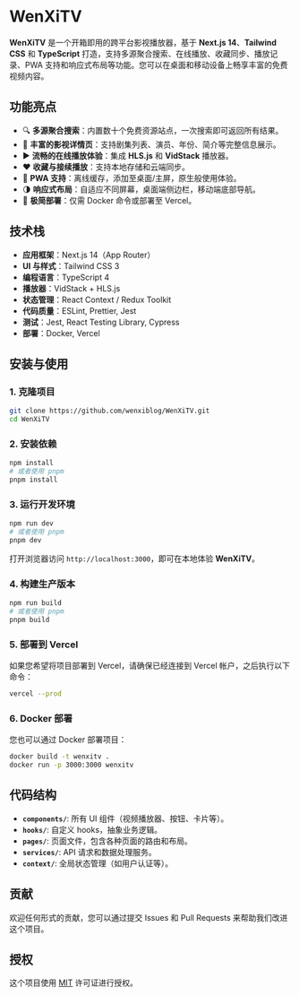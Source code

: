 
# **WenXiTV**

**WenXiTV** 是一个开箱即用的跨平台影视播放器，基于 **Next.js 14**、**Tailwind CSS** 和 **TypeScript** 打造，支持多源聚合搜索、在线播放、收藏同步、播放记录、PWA 支持和响应式布局等功能。您可以在桌面和移动设备上畅享丰富的免费视频内容。

## 功能亮点

- 🔍 **多源聚合搜索**：内置数十个免费资源站点，一次搜索即可返回所有结果。
- 📄 **丰富的影视详情页**：支持剧集列表、演员、年份、简介等完整信息展示。
- ▶️ **流畅的在线播放体验**：集成 **HLS.js** 和 **VidStack** 播放器。
- ❤️ **收藏与接续播放**：支持本地存储和云端同步。
- 📱 **PWA 支持**：离线缓存，添加至桌面/主屏，原生般使用体验。
- 🌗 **响应式布局**：自适应不同屏幕，桌面端侧边栏，移动端底部导航。
- 🚀 **极简部署**：仅需 Docker 命令或部署至 Vercel。

## 技术栈

- **应用框架**：Next.js 14（App Router）
- **UI 与样式**：Tailwind CSS 3
- **编程语言**：TypeScript 4
- **播放器**：VidStack + HLS.js
- **状态管理**：React Context / Redux Toolkit
- **代码质量**：ESLint, Prettier, Jest
- **测试**：Jest, React Testing Library, Cypress
- **部署**：Docker, Vercel

## 安装与使用

### 1. 克隆项目

```bash
git clone https://github.com/wenxiblog/WenXiTV.git
cd WenXiTV
```

### 2. 安装依赖

```bash
npm install
# 或者使用 pnpm
pnpm install
```

### 3. 运行开发环境

```bash
npm run dev
# 或者使用 pnpm
pnpm dev
```

打开浏览器访问 `http://localhost:3000`，即可在本地体验 **WenXiTV**。

### 4. 构建生产版本

```bash
npm run build
# 或者使用 pnpm
pnpm build
```

### 5. 部署到 Vercel

如果您希望将项目部署到 Vercel，请确保已经连接到 Vercel 帐户，之后执行以下命令：

```bash
vercel --prod
```

### 6. Docker 部署

您也可以通过 Docker 部署项目：

```bash
docker build -t wenxitv .
docker run -p 3000:3000 wenxitv
```

## 代码结构

- **`components/`**: 所有 UI 组件（视频播放器、按钮、卡片等）。
- **`hooks/`**: 自定义 hooks，抽象业务逻辑。
- **`pages/`**: 页面文件，包含各种页面的路由和布局。
- **`services/`**: API 请求和数据处理服务。
- **`context/`**: 全局状态管理（如用户认证等）。

## 贡献

欢迎任何形式的贡献，您可以通过提交 Issues 和 Pull Requests 来帮助我们改进这个项目。

## 授权

这个项目使用 [MIT](https://opensource.org/licenses/MIT) 许可证进行授权。
